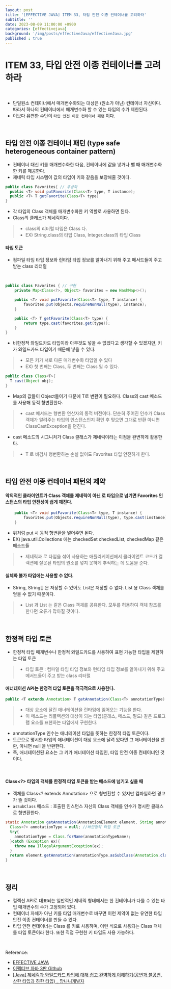 ```yaml
---
layout: post
title: '[EFFECTIVE JAVA] ITEM 33, 타입 안전 이종 컨테이너를 고려하라'
subtitle: ''
date: 2023-08-09 11:00:00 +0900
categories: [effectivejava]
background: '/img/posts/effectiveJava/effectiveJava.jpg'
published : true
---
```


# ITEM 33, 타입 안전 이종 컨테이너를 고려하라

<br>

- 단일원소 컨테이너에서 매개변수화되는 대상은 (원소가 아닌) 컨테이너 자신이다. 따라서 하나의 컨테이너에서 매개변수화 할 수 있는 타입의 수가 제한된다.
- 이보다 유연한 수단이 `타입 안전 이종 컨테이너 패턴` 이다.

<br>

## 타입 안전 이종 컨테이너 패턴 (type safe heterogeneous container pattern)
- 컨테이너 대신 키를 매개변수화한 다음, 컨테이너에 값을 넣거나 뺄 때 매개변수화한 키를 제공한다.
- 제네릭 타입 시스템이 값의 타입이 키와 같음을 보장해줄 것이다. 

```java
public class Favorites{ // 추상화
  public <T> void putFavorite(Class<T> type, T instance);
  public <T> T getFavorite(Class<T> type)
}
```

- 각 타입의 Class 객체를 매개변수화한 키 역할로 사용하면 된다.
- Class의 클래스가 제네릭이다.
> - class의 리터럴 타입은 Class<T> 다.
> - EX) String.class의 타입 Class<String>, Integer.class의 타입 Class<Integer>

#### 타입 토큰 
- 컴파일 타임 타입 정보와 런타임 타입 정보를 알아내기 위해 주고 메서드들이 주고 받는 class 리터럴 

<br>

```java
public class Favorites { // 구현
    private Map<Class<?>, Object> favorites = new HashMap<>();

    public <T> void putFavorite(Class<T> type, T instance) {
        favorites.put(Objects.requireNonNull(type), instance);
    }

    public <T> T getFavorite(Class<T> type) {
        return type.cast(favorites.get(type));
    }
}
```

- 비한정적 와일드카드 타입이라 아무것도 넣을 수 없겠다고 생각할 수 있겠지만, 키가 와일드카드 타입이기 때문에 넣을 수 있다.
> - 모든 키가 서로 다른 매개변수화 타입일 수 있다 
> - EX) 첫 번째는 Class<String>, 두 번째는 Class<Integer> 일 수 있다. 

```java
public class Class<T>{
  T cast(Object obj);
}
```

- Map의 값들이 Object들이기 때문에 T로 변환이 필요하다. Class의 cast 메소드를 사용해 동적 형변환한다.
> - cast 메서드는 형변환 연산자의 동적 버전이다. 단순히 주어진 인수가 Class 객체가 알려주는 타입의 인스턴스인지 확인 후 맞으면 그대로 반환 아니면 ClassCastException을 던진다.
- cast 메소드의 시그니처가 Class 클래스가 제네릭이라는 이점을 완변하게 활용한다.
> - T 로 비검사 형변환하는 손실 없이도 Favorites 타입 안전하게 한다.  

<br>

## 타입 안전 이종 컨테이너 패턴의 제약

#### 악의적인 클라이언트가 Class 객체를 제네릭이 아닌 로 타입으로 넘기면 Favorites 인스턴스의 타입 안전성이 쉽게 깨진다.

```java
    public <T> void putFavorite(Class<T> type, T instance) {
        favorites.put(Objects.requireNonNull(type), type.cast(instance));
    }
```

-  위처럼 put 시 동적 형변환을 넣어주면 된다.
- EX) java.util.Collections 에는 checkedSet checkedList, checkedMap 같은 메소드들
> - 제네릭과 로 타입을 섞어 사용하는 애플리케이션에서 클라이언트 코드가 컬렉션에 잘못된 타입의 원소를 넣지 못하게 추적하는 데 도움을 준다.

#### 실체화 불가 타입에는 사용할 수 없다.
- String, String[] 은 저장할 수 있어도 List<String>은 저장할 수 없다. List<String> 용 Class 객체를 얻을 수 없기 때문이다. 
> -  List<String> 과 List<Integer> 는 같은 Class 객체를 공유한다. 모두를 허용하여 객체 참조를 한다면 오류가 많아질 것이다.

<br>

## 한정적 타입 토큰
- 한정적 타입 매개변수나 한정적 와일드카드를 사용하여 표현 가능한 타입을 제한하는 타입 토큰
> - 타입 토큰 : 컴파일 타임 타입 정보와 런타임 타입 정보를 알아내기 위해 주고 메서드들이 주고 받는 class 리터럴 

#### 애너테이션 API는 한정적 타입 토큰을 적극적으로 사용한다.

```java
public <T extends Annotation> T getAnnotation(Class<T> annotationType) // AnnotatedElement 인터페이스에 선언된 메소드
```

> - 대상 요소에 달린 애너테이션을 런타임에 읽어오는 기능을 한다.
> - 이 메소드는 리플렉션의 대상이 되는 타입(클래스, 메소드, 필드) 같은 프로그램 요소를 표현하는 타입에서 구현한다. 

- annotationType 인수는 애너테이션 타입을 뜻하는 한정적 타입 토큰이다. 
- 토큰으로 명시한 타입의 애너테이션이 대상 요소에 달려 있다면 그 애너테이션을 반환, 아니면 null 을 반환한다. 
- 즉, 애너테이션된 요소는 그 키가 애너테이션 타입인, 타입 안전 이종 컨테이너인 것이다. 

<br>

####  Class<?> 타입의 객체를 한정적 타입 토큰을 받는 메소드에 넘기고 싶을 때
- 객체를 Class<? extends Annotation> 으로 형변환할 수 있지만 컴파일하면 경고가 뜰 것이다.
- `asSubClass` 메소드 : 호출된 인스턴스 자신의 Class 객체를 인수가 명시한 클래스로 형변환한다.

```java
static Annotation getAnnotation(AnnotationElement element, String annotationTypeName){
  Class<?> annotationType = null; //바한정적 타입 토큰
  try{
    annotationType = Class.forName(annotationTypeName);
  }catch (Exception ex){
    throw new IllegalArgumentException(ex);
  }
  return element.getAnnotation(annotationType.asSubClass(Annotation.class))
}
```

<br>

## 정리
- 컬렉션 API로 대표되는 일반적인 제네릭 형태에서는 한 컨테이너가 다룰 수 있는 타입 매개변수의 수가 고정되어 있다.
- 컨테이너 자체가 아닌 키를 타입 매개변수로 바꾸면 이런 제약이 없는 유연한 타입 안전 이종 컨테이너를 만들 수 있다.
- 타입 안전 컨테이너는 Class 를 키로 사용하며, 이런 식으로 사용되는 Class 객체를 타입 토큰이라 한다. 또한 직접 구현한 키 타입도 사용 가능하다. 

<br>

Reference:

- [EFFECTIVE JAVA](https://front.wemakeprice.com/product/121854081?search_keyword=%25EC%259D%25B4%25ED%258E%2599%25ED%258B%25B0%25EB%25B8%258C%2520%25EC%259E%2590%25EB%25B0%2594&_service=5&_no=1)
- [이펙티브 자바 3판 Github](https://github.com/WegraLee/effective-java-3e-source-code)
- [[Java] 제네릭과 와일드카드 타입에 대해 쉽고 완벽하게 이해하기(공변과 불공변, 상한 타입과 하한 타입) _ 망나니개발자](https://mangkyu.tistory.com/241)
